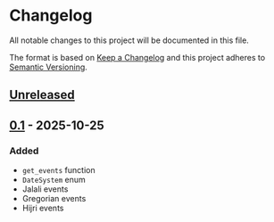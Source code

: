 # Changelog
All notable changes to this project will be documented in this file.

The format is based on [Keep a Changelog](http://keepachangelog.com/en/1.0.0/)
and this project adheres to [Semantic Versioning](http://semver.org/spec/v2.0.0.html).

## [Unreleased]
## [0.1] - 2025-10-25
### Added
- `get_events` function
- `DateSystem` enum
- Jalali events
- Gregorian events
- Hijri events


[Unreleased]: https://github.com/openscilab/rokh/compare/v0.1...dev
[0.1]: https://github.com/openscilab/rokh/compare/0397711...v0.1